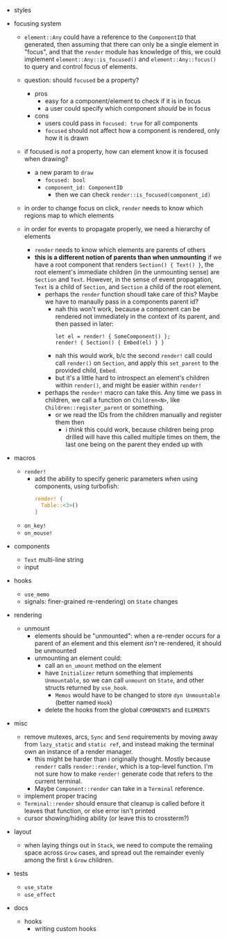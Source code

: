 - styles

- focusing system
  - `element::Any` could have a reference to the `ComponentID` that generated, then assuming that there can
    only be a single element in "focus", and that the `render` module has knowledge of this, we could implement
    `element::Any::is_focused()` and `element::Any::focus()` to query and control focus of elements.

  - question: should `focused` be a property?
      - pros
        - easy for a component/element to check if it is in focus
        - a user could specify which component _should_ be in focus
      - cons
        - users could pass in `focused: true` for all components
        - `focused` should not affect how a component is rendered, only how it is drawn

  - if focused is _not_ a property, how can element know it is focused when drawing?
    - a new param to `draw`
      - `focused: bool`
      - `component_id: ComponentID`
        - then we can check `render::is_focused(component_id)`

  - in order to change focus on click, `render` needs to know which regions map to which elements

  - in order for events to propagate properly, we need a hierarchy of elements
    - `render` needs to know which elements are parents of others
    - **this is a different notion of parents than when unmounting**
      if we have a root component that renders `Section() { Text() }`, the root element's immediate
      children (in the unmounting sense) are `Section` and `Text`. However, in the sense of event
      propagation, `Text` is a child of `Section`, and `Section` a child of the root element.
      - perhaps the `render` function shoudl take care of this? Maybe we have to manaully pass in a components parent id?
        - nah this won't work, because a component can be rendered not immediately in the context of its parent, and then
          passed in later:
          ```
          let el = render! { SomeComponent() };
          render! { Section() { Embed(el) } }
          ```
        - nah this would work, b/c the second `render!` call could call `render()` on `Section`, and apply this `set_parent`
          to the provided child, `Embed`.
        - but it's a little hard to introspect an element's children within `render()`, and might be easier within `render!`
      - perhaps the `render!` macro can take this. Any time we pass in children, we call a function on `Children<N>`, like
        `Children::register_parent` or something.
        - or we read the IDs from the children manually and register them then
          - i _think_ this could work, because children being prop drilled will have this called multiple times on them,
            the last one being on the parent they ended up with

- macros
  - `render!`
    - add the ability to specify generic parameters when using components, using turbofish:
      ```rust
      render! {
        Table::<3>()
      }
      ```
  - `on_key!`
  - `on_mouse!`

- components
  - `Text` multi-line string
  - input

- hooks
  - `use_memo`
  - signals: finer-grained re-rendering) on `State` changes

- rendering
  - unmount
    - elements should be "unmounted": when a re-render occurs for a parent of an element
      and this element _isn't_ re-rendered, it should be unmounted
    - unmounting an element could:
      - call an `on_umount` method on the element
      - have `Initializer` return something that implements `Unmountable`, so we can call `unmount` on
        `State`, and other structs returned by `use_hook`.
        - `Memos` would have to be changed to store `dyn Unmountable` (better named `Hook`)
      - delete the hooks from the global `COMPONENTS` and `ELEMENTS`

- misc
  - remove mutexes, arcs, `Sync` and `Send` requirements by moving away from `lazy_static` and `static ref`, and instead
    making the terminal own an instance of a render manager.
    - this might be harder than i originally thought. Mostly because `render!` calls `render::render`, which is a top-level function.
      I'm not sure how to make `render!` generate code that refers to the current terminal.
    - Maybe `Component::render` can take in a `Terminal` reference.
  - implement proper tracing
  - `Terminal::render` should ensure that cleanup is called before it leaves that function, or else error isn't printed
  - cursor showing/hiding ability (or leave this to crossterm?)

- layout
  - when laying things out in `Stack`, we need to compute the remaiing space across `Grow` cases, and spread out
    the remainder evenly among the first `k` `Grow` children.

- tests
  - `use_state`
  - `use_effect`

- docs
  - hooks
    - writing custom hooks
